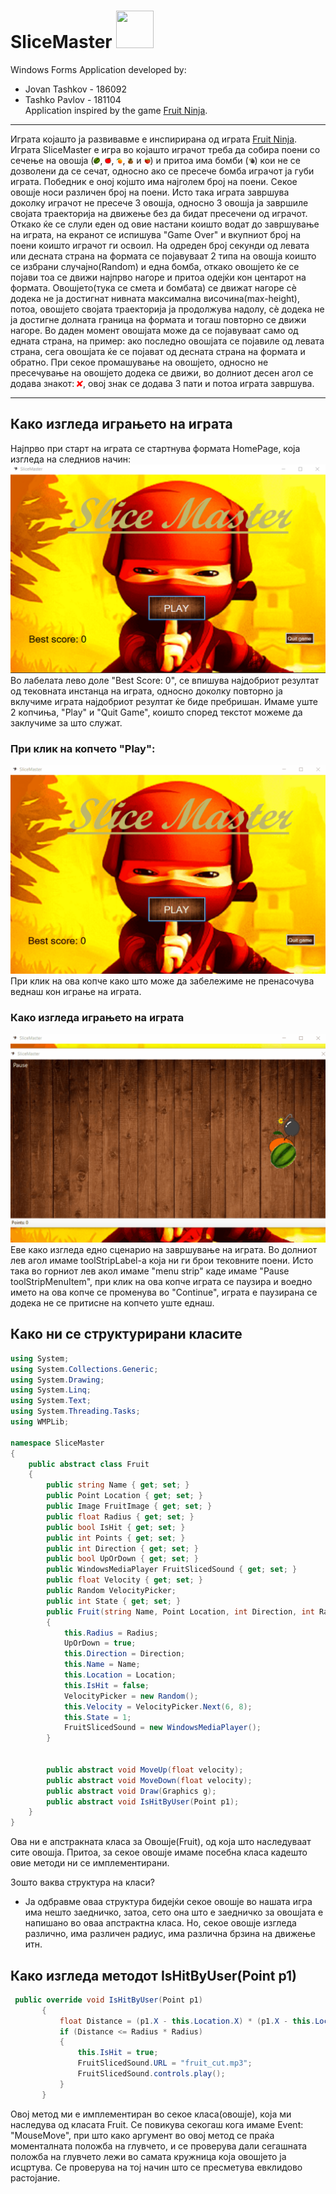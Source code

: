 # SliceMaster <img src="https://raw.githubusercontent.com/taskop123/SliceMaster/master/SliceMaster/icon_picture_uyx_icon.ico" width="60" height="60">

Windows Forms Application developed by:
* Jovan Tashkov - 186092
* Tashko Pavlov - 181104  
Application inspired by the game [Fruit Ninja](https://fruitninja.com/).
***

Играта којашто ја развивавме е инспирирана од играта [Fruit Ninja](https://fruitninja.com/). Играта SliceMaster е игра во којашто играчот треба да собира поени со сечење на овошја (<img src="https://github.com/taskop123/SliceMaster/blob/master/SliceMaster/Resources/watermelon2.png" width="10" height="10">, <img src="https://github.com/taskop123/SliceMaster/blob/master/SliceMaster/Resources/apple.png" width="10" height="10">, <img src="https://github.com/taskop123/SliceMaster/blob/master/SliceMaster/Resources/orange1.png" width="10" height="10">, <img src="https://github.com/taskop123/SliceMaster/blob/master/SliceMaster/Resources/pineapple.png" width="10" height="10"> и <img src="https://github.com/taskop123/SliceMaster/blob/master/SliceMaster/Resources/strawberry.png" width="10" height="10">) и притоа има бомби (<img src="https://github.com/taskop123/SliceMaster/blob/master/SliceMaster/Resources/bomba.png" width="10" height="10">) кои не се дозволени да се сечат, односно ако се пресече бомба играчот ја губи играта. Победник е оној којшто има најголем број на поени. Секое овошје носи различен број на поени. Исто така играта завршува доколку играчот не пресече 3 овошја, односно 3 овошја ја завршиле својата траекторија на движење без да бидат пресечени од играчот. Откако ќе се слули еден од овие настани коишто водат до завршување на играта, на екранот се испишува "Game Over" и вкупниот број на поени коишто играчот ги освоил. На одреден број секунди од левата или десната страна на формата се појавуваат 2 типа на овошја коишто се избрани случајно(Random) и една бомба, откако овошјето ќе се појави тоа се движи најпрво нагоре и притоа одејќи кон центарот на формата. Овошјето(тука се смета и бомбата) се движат нагоре сè додека не ја достигнат нивната максимална височина(max-height), потоа, овошјето својата траекторија ја продолжува надолу, сè додека не ја достигне долната граница на формата и тогаш повторно се движи нагоре. Во даден момент овошјата може да се појавуваат само од едната страна, на пример: ако последно овошјата се појавиле од левата страна, сега овошјата ќе се појават од десната страна на формата и обратно.
При секое промашување на овошјето, односно не пресечување на овошјето додека се движи, во долниот десен агол се додава знакот: <img src="https://github.com/taskop123/SliceMaster/blob/master/SliceMaster/Resources/Xsign.png" width="10" height="10">, овој знак се додава 3 пати и потоа играта завршува.
***
## Како изгледа играњето на играта
Најпрво при старт на играта се стартнува формата HomePage, која изгледа на следниов начин:
<img src="https://github.com/taskop123/SliceMaster/blob/master/ScreenShots/tasko.PNG">
Во лабелата лево доле "Best Score: 0", се впишува најдобриот резултат од тековната инстанца на играта, односно доколку повторно ја вклучиме играта најдобриот резултат ќе биде пребришан. Имаме уште 2 копчиња, "Play" и "Quit Game", коишто според текстот можеме да заклучиме за што служат.
### При клик на копчето "Play":
<img src="https://github.com/taskop123/SliceMaster/blob/master/ScreenShots/homeformtomainform.gif">
При клик на ова копче како што може да забележиме не пренасочува веднаш кон играње на играта.

### Како изгледа играњето на играта
<img src="https://github.com/taskop123/SliceMaster/blob/master/ScreenShots/game_over_labe.gif">
Еве како изгледа едно сценарио на завршување на играта. Во долниот лев агол имаме toolStripLabel-а која ни ги брои тековните поени. Исто така во горниот лев акол имаме "menu strip" каде имаме "Pause toolStripMenuItem", при клик на ова копче играта се паузира и воедно името на ова копче се променува во "Continue", играта е паузирана се додека не се притисне на копчето уште еднаш.

## Како ни се структурирани класите
```C#
using System;
using System.Collections.Generic;
using System.Drawing;
using System.Linq;
using System.Text;
using System.Threading.Tasks;
using WMPLib;

namespace SliceMaster
{
    public abstract class Fruit
    {
        public string Name { get; set; }
        public Point Location { get; set; }
        public Image FruitImage { get; set; }
        public float Radius { get; set; }
        public bool IsHit { get; set; }
        public int Points { get; set; }
        public int Direction { get; set; }
        public bool UpOrDown { get; set; }
        public WindowsMediaPlayer FruitSlicedSound { get; set; }
        public float Velocity { get; set; }
        public Random VelocityPicker;
        public int State { get; set; }
        public Fruit(string Name, Point Location, int Direction, int Radius)
        {
            this.Radius = Radius;
            UpOrDown = true;
            this.Direction = Direction;
            this.Name = Name;
            this.Location = Location;
            this.IsHit = false;
            VelocityPicker = new Random();
            this.Velocity = VelocityPicker.Next(6, 8);
            this.State = 1;
            FruitSlicedSound = new WindowsMediaPlayer();
        }

        
        public abstract void MoveUp(float velocity);
        public abstract void MoveDown(float velocity); 
        public abstract void Draw(Graphics g); 
        public abstract void IsHitByUser(Point p1); 
    }
}
```
Ова ни е апстракната класа за Овошје(Fruit), од која што наследуваат сите овошја. Притоа, за секое овошје имаме посебна класа кадешто овие методи ни се имплементирани.

Зошто ваква структура на класи?
 - Ја одбравме оваа структура бидејќи секое овошје во нашата игра има нешто заедничко, затоа, сето она што е заедничко за овошјата е напишано во оваа апстрактна     класа. Но, секое овошје изгледа различно, има различен радиус, има различна брзина на движење итн.
 
 
 ## Како изгледа методот IsHitByUser(Point p1)
 
 ```C#
  public override void IsHitByUser(Point p1)
        {
            float Distance = (p1.X - this.Location.X) * (p1.X - this.Location.X) + (p1.Y - this.Location.Y) * (p1.Y - this.Location.Y);
            if (Distance <= Radius * Radius)
            {
                this.IsHit = true;
                FruitSlicedSound.URL = "fruit_cut.mp3";
                FruitSlicedSound.controls.play();
            }
        }
 ```
 Овој метод ми е имплементиран во секое класа(овошје), која ми наследува од класата Fruit. Се повикува секогаш кога имаме Event: "MouseMove", при што како аргумент во овој метод се праќа моменталната положба на глувчето, и се проверува дали сегашната положба на глувчето лежи во самата кружница која овошјето ја исцртува. Се проверува на тој начин што се пресметува евклидово растојание.
 
 
